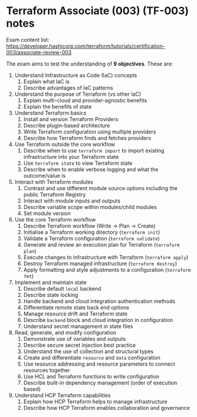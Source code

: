 # Terraform Associate (003) (TF-003) notes
Exam content list:
https://developer.hashicorp.com/terraform/tutorials/certification-003/associate-review-003

The exam aims to test the understanding of **9 objectives**. These are:

1. Understand Infrastructure as Code (IaC) concepts
   1. Explain what IaC is
   2. Describe advantages of IaC patterns
2. Understand the purpose of Terraform (vs other IaC)
   1. Explain multi-cloud and provider-agnostic benefits
   2. Explain the benefits of state
3. Understand Terraform basics
   1. Install and version Terraform Providers
   2. Describe plugin-based architecture
   3. Write Terraform configuration using multiple providers
   4. Describe how Terraform finds and fetches providers
4. Use Terraform outside the core workflow
   1. Describe when to use `terraform import` to import existing infrastructure into your Terraform
      state
   2. Use `terraform state` to view Terraform state
   3. Describe when to enable verbose logging and what the outcome/value is
5. Interact with Terraform modules
   1. Contrast and use different module source options including the public Terraform Registry
   2. Interact with module inputs and outputs
   3. Describe variable scope within modules/child modules
   4. Set module version
6. Use the core Terraform workflow
   1. Describe Terraform workflow (Write -> Plan -> Create)
   2. Initialise a Terraform working directory (`terraform init`)
   3. Validate a Terraform configuration (`terraform validate`)
   4. Generate and review an execution plan for Terraform (`terraform plan`)
   5. Execute changes to infrastructure with Terraform (`terraform apply`)
   6. Destroy Terraform managed infrastructure (`terraform destroy`)
   7. Apply formatting and style adjustments to a configuration (`terraform fmt`)
7. Implement and maintain state
   1. Describe default `local` backend
   2. Describe state locking
   3. Handle backend and cloud integration authentication methods
   4. Differentiate remote state back end options
   5. Manage resource drift and Terraform state
   6. Describe `backend` block and cloud integration in configuration
   7. Understand secret management in state files
8. Read, generate, and modify configuration
   1. Demonstrate use of variables and outputs
   2. Describe secure secret injection best practice
   3. Understand the use of collection and structural types
   4. Create and differentiate `resource` and `data` configuration
   5. Use resource addressing and resource parameters to connect resources together
   6. Use HCL and Terraform functions to write configuration
   7. Describe built-in dependency management (order of execution based)
9. Understand HCP Terraform capabilities
   1. Explain how HCP Terraform helps to manage infrastructure
   2. Describe how HCP Terraform enables collaboration and governance
